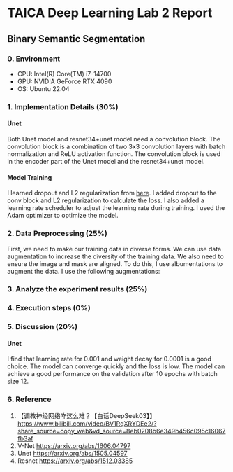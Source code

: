 # TAICA Deep Learning Lab 2 Report

## Binary Semantic Segmentation

### 0. Environment

- CPU: Intel(R) Core(TM) i7-14700
- GPU: NVIDIA GeForce RTX 4090
- OS: Ubuntu 22.04

### 1. Implementation Details (30%)

#### Unet
Both Unet model and resnet34+unet model need a convolution block. The convolution block is a combination of two 3x3 convolution layers with batch normalization and ReLU activation function. The convolution block is used in the encoder part of the Unet model and the resnet34+unet model.

#### Model Training

I learned dropout and L2 regularization from [here](https://www.bilibili.com/video/BV1RqXRYDEe2/?share_source=copy_web&vd_source=8eb0208b6e349b456c095c16067fb3af). I added dropout to the conv block and L2 regularization to calculate the loss. I also added a learning rate scheduler to adjust the learning rate during training. I used the Adam optimizer to optimize the model.

### 2. Data Preprocessing (25%)

First, we need to make our training data in diverse forms. We can use data augmentation to increase the diversity of the training data. We also need to ensure the image and mask are aligned. To do this, I use albumentations to augment the data. I use the following augmentations:


### 3. Analyze the experiment results (25%)

### 4. Execution steps (0%)

### 5. Discussion (20%)

#### Unet
I find that learning rate for 0.001 and weight decay for 0.0001 is a good choice. The model can converge quickly and the loss is low. The model can achieve a good performance on the validation after 10 epochs with batch size 12.

### 6. Reference

1. 【调教神经网络咋这么难？【白话DeepSeek03】】 https://www.bilibili.com/video/BV1RqXRYDEe2/?share_source=copy_web&vd_source=8eb0208b6e349b456c095c16067fb3af
2. V-Net https://arxiv.org/abs/1606.04797
3. Unet https://arxiv.org/abs/1505.04597
4. Resnet https://arxiv.org/abs/1512.03385
